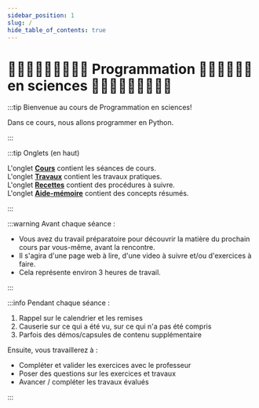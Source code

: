 ```yaml
---
sidebar_position: 1
slug: /
hide_table_of_contents: true
---
```


# 👩🏻‍💻👨🏿‍💻🧑🏽‍💻 Programmation 👨🏻‍💻👩🏽‍💻 en sciences 👨🏾‍💻🧑🏼‍💻👩🏿‍💻

<Row>

<Column>

:::tip Bienvenue au cours de Programmation en sciences!  

Dans ce cours, nous allons programmer en Python.

:::

</Column>

<Column>


:::tip Onglets (en haut)

L'onglet [**Cours**](cours/rencontre1) contient les séances de cours.  
L'onglet [**Travaux**](tp/tp1) contient les travaux pratiques.  
L'onglet [**Recettes**](recettes/gestion-repo-github) contient des procédures à suivre.  
L'onglet [**Aide-mémoire**](aidememoire/types) contient des concepts résumés.

:::

</Column>

</Row>

<Row>

<Column>

:::warning Avant chaque séance :

- Vous avez du travail préparatoire pour découvrir la matière du prochain cours par vous-même, avant la rencontre.  
- Il s'agira d'une page web à lire, d'une video à suivre et/ou d'exercices à faire.  
- Cela représente environ 3 heures de travail.

:::

</Column>

<Column>

:::info Pendant chaque séance :

1. Rappel sur le calendrier et les remises
2. Causerie sur ce qui a été vu, sur ce qui n'a pas été compris
3. Parfois des démos/capsules de contenu supplémentaire

Ensuite, vous travaillerez à :

- Compléter et valider les exercices avec le professeur
- Poser des questions sur les exercices et travaux
- Avancer / compléter les travaux évalués

:::

</Column>
</Row>
